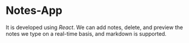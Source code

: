 # Notes-App

It is developed using *React*. We can add notes, delete, and preview the notes we type on a real-time basis, and markdown is supported.